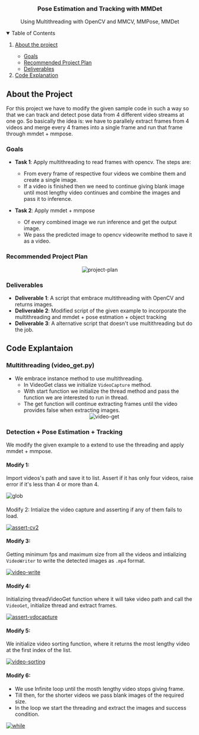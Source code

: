 <br/>
<p align="center">
    <a href="https://www.linkedin.com/in/kazi-saiful-islam-shawon-66116b160/" class="social-icon si-rounded si-small si-linkedin">
        <i class="icon-linkedin"></i>
    </a>
    <h3 align="center">​Pose Estimation and Tracking with MMDet</h3>
    <p align="center">
        Using Multithreading with OpenCV and MMCV, MMPose, MMDet
        <br/>
    </p>
</p>

<!-- TABLE OF CONTENTS -->
<details open="open">
    <summary>Table of Contents</summary>
    <ol>
        <li><a href="#about-the-project">About the project</a></li>
        <ul>
            <li><a href="#goals">Goals</a></li>
            <li><a href="#recommended-project-plan">Recommended Project Plan</a></li>
            <li><a href="#deliverables">Deliverables</a></li>
        </ul>
        <li><a href="#Code Explanation">Code Explanation</a></li>
    </ol>
</details>

## About the Project
For this project we have to modify the given sample code in such a way so that we can track and detect pose data from 4 different video streams at one go. So basically the idea is: we have to parallely extract frames from 4 videos and merge every 4 frames into a single frame and run that frame through mmdet + mmpose.

### Goals
- **Task 1**: Apply multithreading to read frames with opencv. The steps are:
   - From every frame of respective four videos we combine them and create a single image.
   - If a video is finished then we need to continue giving blank image until most lengthy video continues and combine the images and pass it to inference.

- **Task 2**: Apply mmdet + mmpose
    - Of every combined image we run inference and get the output image.
    - We pass the predicted image to opencv videowrite method to save it as a video.

### Recommended Project Plan

<center>
    <img src="https://i.ibb.co/gJgpmgp/project-plan.jpg" alt="project-plan" border="0">
</center>

### Deliverables
- **Deliverable 1**: A script that embrace multithreading with OpenCV and returns images.
- **Deliverable 2**: Modified script of the given example to incorporate the multithreading and mmdet + pose estmation + object tracking
- **Deliverable 3**: A alternative script that doesn't use multithreading but do the job.

## Code Explantaion

### Multithreading (video_get.py)
- We embrace instance method to use multithreading.
    -  In VideoGet class we initialize `VideoCapture` method.
    -  With start function we initialize the thread method and pass the function we are interested to run in thread.
    -  The get function will continue extracting frames until the video provides false when extracting images.
    <center>
        <img src="https://i.ibb.co/4MFQDvj/video-get.jpg" alt="video-get" border="0">
    </center>
### Detection + Pose Estimation +  Tracking
We modify the given example to a extend to use the threading and apply mmdet + mmpose.
#### Modify 1: 
Import videos's path and save it to list. Assert if it has only four videos, raise error if it's less than 4 or more than 4.

<img src="https://i.ibb.co/VBfW7bP/glob.jpg" alt="glob">

#### 
Modify 2: Intialize the video capture and asserting if any of them fails to load.

<a href="https://ibb.co/CP8c6Y0"><img src="https://i.ibb.co/hY96c48/assert-cv2.jpg" alt="assert-cv2"></a>

#### Modify 3:
Getting minimum fps and maximum size from all the videos and intializing `VideoWriter` to write the detected images as `.mp4` format.

<a href="https://ibb.co/BnTvVBW"><img src="https://i.ibb.co/XYF6Zt0/video-write.jpg" alt="video-write" border="0"></a>

#### Modify 4: 
Initializing threadVideoGet function where it will take video path and call the `VideoGet`, initialize thread and extract frames.

<a href="https://ibb.co/X2zVJw2"><img src="https://i.ibb.co/tmb3Cdm/assert-vdocapture.jpg" alt="assert-vdocapture" border="0"></a>

#### Modify 5:
We initialize video sorting function, where it returns the most lengthy video at the first index of the list.

<a href="https://ibb.co/cxjM8fP"><img src="https://i.ibb.co/FnFNYZ9/video-sorting.jpg" alt="video-sorting" border="0"></a>

#### Modify 6:
- We use Infinite loop until the mosth lengthy video stops giving frame.
- Till then, for the shorter videos we pass blank images of the required size.
- In the loop we start the threading and extract the images and success condition.

<a href="https://ibb.co/VJqc7w4"><img src="https://i.ibb.co/CmH3kPG/while.jpg" alt="while"></a>



